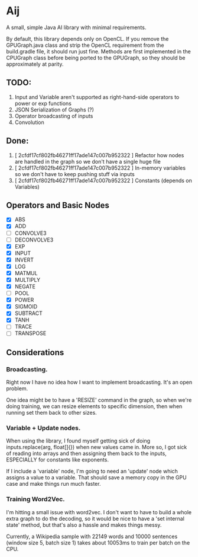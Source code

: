 # Aij
A small, simple Java AI library with minimal requirements.

By default, this library depends only on OpenCL.  If you remove the GPUGraph.java class and strip the OpenCL requirement from the build.gradle file, it should run just fine.  Methods are first implemented in the CPUGraph class before being ported to the GPUGraph, so they should be approximately at parity.

## TODO:

1. Input and Variable aren't supported as right-hand-side operators to power or exp functions
1. JSON Serialization of Graphs (?)
1. Operator broadcasting of inputs
1. Convolution

## Done:

1. [ 2cfdf17cf802fb46271ff17ade147c007b952322 ] Refactor how nodes are handled in the graph so we don't have a single huge file
1. [ 2cfdf17cf802fb46271ff17ade147c007b952322 ] In-memory variables so we don't have to keep pushing stuff via inputs
1. [ 2cfdf17cf802fb46271ff17ade147c007b952322 ] Constants (depends on Variables)


## Operators and Basic Nodes

- [x] ABS
- [x] ADD
- [ ] CONVOLVE3
- [ ] DECONVOLVE3
- [x] EXP
- [x] INPUT
- [x] INVERT
- [x] LOG
- [x] MATMUL
- [x] MULTIPLY
- [x] NEGATE
- [ ] POOL
- [x] POWER
- [x] SIGMOID
- [x] SUBTRACT
- [x] TANH
- [ ] TRACE
- [ ] TRANSPOSE

## Considerations

### Broadcasting.

Right now I have no idea how I want to implement broadcasting.  It's an open problem.

One idea might be to have a 'RESIZE' command in the graph, so when we're doing training, we can resize elements to specific dimension, then when running set them back to other sizes.

### Variable + Update nodes.

When using the library, I found myself getting sick of doing inputs.replace(arg, float[]{}) when new values came in.  More so, I got sick of reading into arrays and then assigning them back to the inputs, ESPECIALLY for constants like exponents.

If I include a 'variable' node, I'm going to need an 'update' node which assigns a value to a variable.  That should save a memory copy in the GPU case and make things run much faster.

### Training Word2Vec.

I'm hitting a small issue with word2vec.  I don't want to have to build a whole extra graph to do the decoding, so it would be nice to have a 'set internal state' method, but that's also a hassle and makes things messy.  

Currently, a Wikipedia sample with 22149 words and 10000 sentences (window size 5, batch size 1) takes about 10053ms to train per batch on the CPU.

